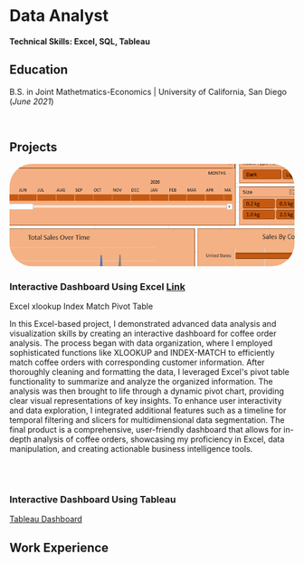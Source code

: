 # Data Analyst
#### Technical Skills: Excel, SQL, Tableau

## Education
  B.S. in Joint Mathetmatics-Economics | University of California, San Diego (_June 2021_)

<br>

## Projects
<a href="project1.html">
  <img src="/images/thumbnail1.png" alt="Thumbnail" style="border-radius: 40px;" width="600">
</a>

### Interactive Dashboard Using Excel [Link](project1.html) <br>

<span class="highlight-blue-rounded">Excel</span>
<span class="highlight-green-rounded">xlookup</span>
<span class="highlight-green-rounded">Index Match</span>
<span class="highlight-green-rounded">Pivot Table</span>

In this Excel-based project, I demonstrated advanced data analysis and visualization skills by creating an interactive dashboard for coffee order analysis. The process began with data organization, where I employed sophisticated functions like XLOOKUP and INDEX-MATCH to efficiently match coffee orders with corresponding customer information. After thoroughly cleaning and formatting the data, I leveraged Excel's pivot table functionality to summarize and analyze the organized information. The analysis was then brought to life through a dynamic pivot chart, providing clear visual representations of key insights. To enhance user interactivity and data exploration, I integrated additional features such as a timeline for temporal filtering and slicers for multidimensional data segmentation. The final product is a comprehensive, user-friendly dashboard that allows for in-depth analysis of coffee orders, showcasing my proficiency in Excel, data manipulation, and creating actionable business intelligence tools.

<br><br>

### Interactive Dashboard Using Tableau <br>
[Tableau Dashboard](project2.html)

## Work Experience


